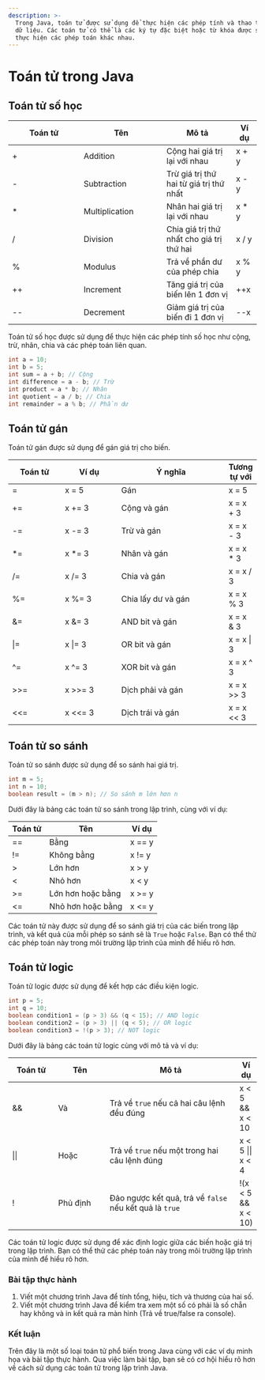 ```yaml
---
description: >-
  Trong Java, toán tử được sử dụng để thực hiện các phép tính và thao tác trên
  dữ liệu. Các toán tử có thể là các ký tự đặc biệt hoặc từ khóa được sử dụng để
  thực hiện các phép toán khác nhau.
---
```


# Toán tử trong Java

## Toán tử số học

<table data-full-width="true"><thead><tr><th width="129">Toán tử</th><th width="152">Tên</th><th>Mô tả</th><th>Ví dụ</th></tr></thead><tbody><tr><td>+</td><td>Addition</td><td>Cộng hai giá trị lại với nhau</td><td>x + y</td></tr><tr><td>-</td><td>Subtraction</td><td>Trừ giá trị thứ hai từ giá trị thứ nhất</td><td>x - y</td></tr><tr><td>*</td><td>Multiplication</td><td>Nhân hai giá trị lại với nhau</td><td>x * y</td></tr><tr><td>/</td><td>Division</td><td>Chia giá trị thứ nhất cho giá trị thứ hai</td><td>x / y</td></tr><tr><td>%</td><td>Modulus</td><td>Trả về phần dư của phép chia</td><td>x % y</td></tr><tr><td>++</td><td>Increment</td><td>Tăng giá trị của biến lên 1 đơn vị</td><td>++x</td></tr><tr><td>--</td><td>Decrement</td><td>Giảm giá trị của biến đi 1 đơn vị</td><td>--x</td></tr></tbody></table>

Toán tử số học được sử dụng để thực hiện các phép tính số học như cộng, trừ, nhân, chia và các phép toán liên quan.

```java
int a = 10;
int b = 5;
int sum = a + b; // Cộng
int difference = a - b; // Trừ
int product = a * b; // Nhân
int quotient = a / b; // Chia
int remainder = a % b; // Phần dư
```

## Toán tử gán

Toán tử gán được sử dụng để gán giá trị cho biến.

<table><thead><tr><th width="118">Toán tử</th><th width="133">Ví dụ</th><th width="283">Ý nghĩa</th><th>Tương tự với</th></tr></thead><tbody><tr><td>=</td><td>x = 5</td><td>Gán</td><td>x = 5</td></tr><tr><td>+=</td><td>x += 3</td><td>Cộng và gán</td><td>x = x + 3</td></tr><tr><td>-=</td><td>x -= 3</td><td>Trừ và gán</td><td>x = x - 3</td></tr><tr><td>*=</td><td>x *= 3</td><td>Nhân và gán</td><td>x = x * 3</td></tr><tr><td>/=</td><td>x /= 3</td><td>Chia và gán</td><td>x = x / 3</td></tr><tr><td>%=</td><td>x %= 3</td><td>Chia lấy dư và gán</td><td>x = x % 3</td></tr><tr><td>&#x26;=</td><td>x &#x26;= 3</td><td>AND bit và gán</td><td>x = x &#x26; 3</td></tr><tr><td>|=</td><td>x |= 3</td><td>OR bit và gán</td><td>x = x | 3</td></tr><tr><td>^=</td><td>x ^= 3</td><td>XOR bit và gán</td><td>x = x ^ 3</td></tr><tr><td>>>=</td><td>x >>= 3</td><td>Dịch phải và gán</td><td>x = x >> 3</td></tr><tr><td>&#x3C;&#x3C;=</td><td>x &#x3C;&#x3C;= 3</td><td>Dịch trái và gán</td><td>x = x &#x3C;&#x3C; 3</td></tr></tbody></table>

## Toán tử so sánh

Toán tử so sánh được sử dụng để so sánh hai giá trị.

```java
int m = 5;
int n = 10;
boolean result = (m > n); // So sánh m lớn hơn n
```

Dưới đây là bảng các toán tử so sánh trong lập trình, cùng với ví dụ:

| Toán tử | Tên               | Ví dụ  |
| ------- | ----------------- | ------ |
| ==      | Bằng              | x == y |
| !=      | Không bằng        | x != y |
| >       | Lớn hơn           | x > y  |
| <       | Nhỏ hơn           | x < y  |
| >=      | Lớn hơn hoặc bằng | x >= y |
| <=      | Nhỏ hơn hoặc bằng | x <= y |

Các toán tử này được sử dụng để so sánh giá trị của các biến trong lập trình, và kết quả của mỗi phép so sánh sẽ là `True` hoặc `False`. Bạn có thể thử các phép toán này trong môi trường lập trình của mình để hiểu rõ hơn.

## Toán tử logic

Toán tử logic được sử dụng để kết hợp các điều kiện logic.

```java
int p = 5;
int q = 10;
boolean condition1 = (p > 3) && (q < 15); // AND logic
boolean condition2 = (p > 3) || (q < 5); // OR logic
boolean condition3 = !(p > 3); // NOT logic
```

Dưới đây là bảng các toán tử logic cùng với mô tả và ví dụ:

<table data-full-width="true"><thead><tr><th width="125">Toán tử</th><th width="149">Tên</th><th width="495">Mô tả</th><th>Ví dụ</th></tr></thead><tbody><tr><td>&#x26;&#x26;</td><td>Và </td><td>Trả về <code>true</code> nếu cả hai câu lệnh đều đúng</td><td>x &#x3C; 5 &#x26;&#x26; x &#x3C; 10</td></tr><tr><td>||</td><td>Hoặc </td><td>Trả về <code>true</code> nếu một trong hai câu lệnh đúng</td><td>x &#x3C; 5 || x &#x3C; 4</td></tr><tr><td>!</td><td>Phủ định </td><td>Đảo ngược kết quả, trả về <code>false</code> nếu kết quả là <code>true</code></td><td>!(x &#x3C; 5 &#x26;&#x26; x &#x3C; 10)</td></tr></tbody></table>

Các toán tử logic được sử dụng để xác định logic giữa các biến hoặc giá trị trong lập trình. Bạn có thể thử các phép toán này trong môi trường lập trình của mình để hiểu rõ hơn.

### Bài tập thực hành

1. Viết một chương trình Java để tính tổng, hiệu, tích và thương của hai số.
2. Viết một chương trình Java để kiểm tra xem một số có phải là số chẵn hay không và in kết quả ra màn hình (Trả về true/false ra console).

### Kết luận

Trên đây là một số loại toán tử phổ biến trong Java cùng với các ví dụ minh họa và bài tập thực hành. Qua việc làm bài tập, bạn sẽ có cơ hội hiểu rõ hơn về cách sử dụng các toán tử trong lập trình Java.
